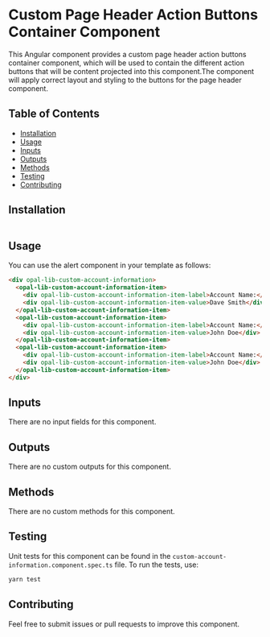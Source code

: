 # Custom Page Header Action Buttons Container Component

This Angular component provides a custom page header action buttons container component, which will be used to contain the different action buttons that will be content projected into this component.The component will apply correct layout and styling to the buttons for the page header component.

## Table of Contents

- [Installation](#installation)
- [Usage](#usage)
- [Inputs](#inputs)
- [Outputs](#outputs)
- [Methods](#methods)
- [Testing](#testing)
- [Contributing](#contributing)

## Installation

```typescript

```

## Usage

You can use the alert component in your template as follows:

```html
<div opal-lib-custom-account-information>
  <opal-lib-custom-account-information-item>
    <div opal-lib-custom-account-information-item-label>Account Name:</div>
    <div opal-lib-custom-account-information-item-value>Dave Smith</div>
  </opal-lib-custom-account-information-item>
  <opal-lib-custom-account-information-item>
    <div opal-lib-custom-account-information-item-label>Account Name:</div>
    <div opal-lib-custom-account-information-item-value>John Doe</div>
  </opal-lib-custom-account-information-item>
  <opal-lib-custom-account-information-item>
    <div opal-lib-custom-account-information-item-label>Account Name:</div>
    <div opal-lib-custom-account-information-item-value>John Doe</div>
  </opal-lib-custom-account-information-item>
</div>
```

## Inputs

There are no input fields for this component.

## Outputs

There are no custom outputs for this component.

## Methods

There are no custom methods for this component.

## Testing

Unit tests for this component can be found in the `custom-account-information.component.spec.ts` file. To run the tests, use:

```bash
yarn test
```

## Contributing

Feel free to submit issues or pull requests to improve this component.
